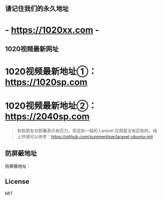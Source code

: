 ##  请记住我们的永久地址  ##
# - https://1020xx.com -


##  1020视频最新网址  ##

# 1020视频最新地址①：https://1020sp.com
# 1020视频最新地址②：https://2040sp.com


> 有些朋友对部署表示有压力，但这和一般的 Laravel 应用是没有区别的，线上环境可以参考：https://github.com/summerblue/laravel-ubuntu-init


## 防屏蔽地址

防屏蔽地址：
## License

MIT
